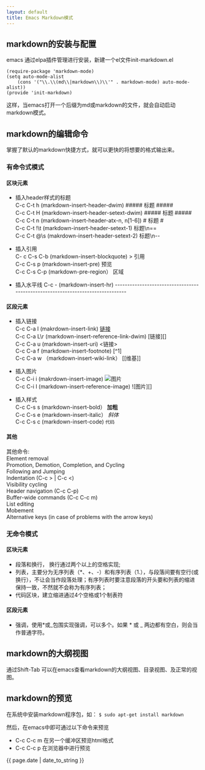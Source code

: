 ```yaml
---
layout: default
title: Emacs Markdown模式
---
```


markdown的安装与配置
----------------------

emacs 通过elpa插件管理进行安装，新建一个el文件init-markdown.el  

    (require-package 'markdown-mode)  
    (setq auto-mode-alist  
        (cons '("\\.\\(md\\|markdown\\)\\'" . markdown-mode) auto-mode-alist))
    (provide 'init-markdown)  

这样，当emacs打开一个后缀为md或markdown的文件，就会自动启动markdown模式。

<!-- more -->

markdown的编辑命令
-------------

掌握了默认的markdown快捷方式，就可以更快的将想要的格式输出来。


### 有命令式模式 ###

#### 区块元素 ####
* 插入header样式的标题  
  C-c C-t h (markdown-insert-header-dwim) ##### 标题 #####  
  C-c C-t H (markdown-insert-header-setext-dwim) ##### 标题 #####  
  C-c C-t n (markdown-insert-header-atx-n, n\[1-6\]) # 标题 #  
  C-c C-t !\t (markdown-insert-header-setext-1) 标题\n==   
  C-c C-t @\s (makrdown-insert-header-setext-2) 标题\n--  

* 插入引用  
  C-
  c C-s C-b (markdown-insert-blockquote) > 引用  
  C-c C-s p (markdown-insert-pre)  预览  
  C-c C-s C-p (markdown-pre-region） 区域  

* 插入水平线
  C-c - (markdown-insert-hr) -------------------------------------------------------------------------------

#### 区段元素 ####
* 插入链接  
  C-c C-a l (makrdown-insert-link)  [链接]()  
  C-c C-a L\r (markdown-insert-reference-link-dwim) [链接][]  
  C-c C-a u (markdown-insert-uri) <链接>  
  C-c C-a f (markdown-insert-footnote) [^1]  
  C-c C-a w （markdown-insert-wiki-link） [[维基]]  

* 插入图片  
  C-c C-i i (makrdown-insert-image) ![图片]()  
  C-c C-i I (markdown-insert-reference-image) ![图片][]  
  
* 插入样式  
  C-c C-s s (markdown-insert-bold） **加粗**  
  C-c C-s e (markdown-insert-italic） *斜体*  
  C-c C-s c (markdown-insert-code) `代码`  

#### 其他 ####
其他命令:  
  Element removal  
  Promotion, Demotion, Completion, and Cycling  
  Following and Jumping  
  Indentation (C-c > | C-c <)  
  Visibility cycling  
  Header navigation (C-c C-p)  
  Buffer-wide commands (C-c C-c m)  
  List editing  
  Mobement  
  Alternative keys (in case of problems with the arrow keys)  
  

### 无命令模式 ###

#### 区块元素 ####
+ 段落和换行， 换行通过两个以上的空格实现;
+ 列表，主要分为无序列表（*、+、-）和有序列表（1.），与段落间要有空行(或换行），不让会当作段落处理；有序列表时要注意段落的开头要和列表的缩进保持一致，不然就不会称为有序列表；
+ 代码区块，建立缩进通过4个空格或1个制表符

#### 区段元素 ####
- 强调，使用*或_包围实现强调，可以多个。如果 * 或 _ 两边都有空白，则会当作普通字符。


markdown的大纲视图
---------------------

通过Shift-Tab 可以在emacs查看markdown的大纲视图、目录视图、及正常的视图。

markdown的预览
-----------

在系统中安装markdown程序包，如：
`$ sudo apt-get install markdown`  

然后，在emacs中即可通过以下命令来预览

* C-c C-c m 在另一个缓冲区预览html格式
* C-c C-c p 在浏览器中进行预览

{{ page.date | date_to_string }}
